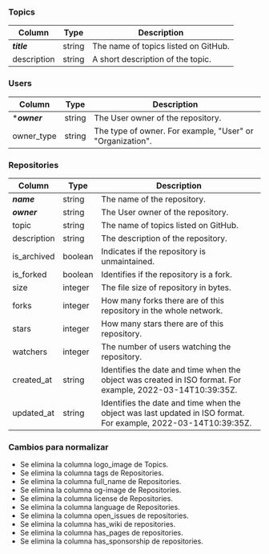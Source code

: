 ### Topics

| **Column**    | **Type**      | **Description**                      |
| ------------- | ------------- | ------------------------------------ |
| ***title***   | string        | The name of topics listed on GitHub. |
| description   | string        | A short description of the topic.    |

### Users

| **Column**      | **Type**      | **Description**                                           |
| --------------- | ------------- | --------------------------------------------------------- |
| ****owner***    | string        | The User owner of the repository.                         |
| owner_type      | string        | The type of owner. For example, "User" or "Organization". | 

### Repositories

| **Column**      | **Type**      | **Description**                                                                                                 |
| --------------- | ------------- | --------------------------------------------------------------------------------------------------------------- |
| ***name***      | string        | The name of the repository.                                                                                     |
| ***owner***     | string        | The User owner of the repository.                                                                               |
| topic           | string        | The name of topics listed on GitHub.                                                                            |
| description     |	string        | The description of the repository.                                                                              |                   
| is_archived	    | boolean	      | Indicates if the repository is unmaintained.                                                                    |
| is_forked       |	boolean	      | Identifies if the repository is a fork.                                                                         |
| size	          | integer       |	The file size of repository in bytes.                                                                           |
| forks           |	integer       |	How many forks there are of this repository in the whole network.                                               |
| stars           |	integer       |	How many stars there are of this repository.                                                                    |
| watchers        |	integer       |	The number of users watching the repository.                                                                    |
| created_at	    | string        |	Identifies the date and time when the object was created in ISO format. For example, 2022-03-14T10:39:35Z.      |
| updated_at	    | string        |	Identifies the date and time when the object was last updated in ISO format. For example, 2022-03-14T10:39:35Z. |

### Cambios para normalizar

- Se elimina la columna logo_image de Topics.
- Se elimina la columna tags de Repositories.
- Se elimina la columna full_name de Repositories.
- Se elimina la columna og-image de Repositories.
- Se elimina la columna license de Repositories.
- Se elimina la columna language de Repositories.
- Se elimina la columna open_issues de repositories.
- Se elimina la columna has_wiki de repositories.
- Se elimina la columna has_pages de repositories.
- Se elimina la columna has_sponsorship de repositories.
